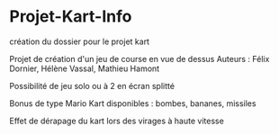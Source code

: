 # Projet-Kart-Info
création du dossier pour le projet kart

Projet de création d'un jeu de course en vue de dessus
Auteurs : Félix Dornier, Hélène Vassal, Mathieu Hamont

Possibilité de jeu solo ou à 2 en écran splitté

Bonus de type Mario Kart disponibles : bombes, bananes, missiles

Effet de dérapage du kart lors des virages à haute vitesse
